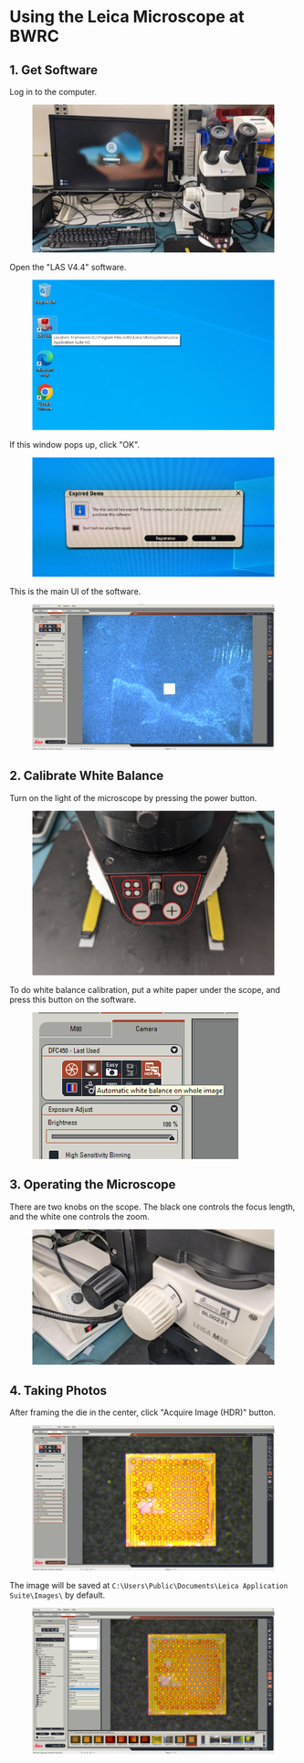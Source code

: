 # Using the Leica Microscope at BWRC

## 1. Get Software

Log in to the computer.

<figure><img src="../.gitbook/assets/image (6) (1).png" alt=""><figcaption></figcaption></figure>

Open the "LAS V4.4" software.

<figure><img src="../.gitbook/assets/image (3) (1) (7).png" alt=""><figcaption></figcaption></figure>

If this window pops up, click "OK".

<figure><img src="../.gitbook/assets/image (12) (1).png" alt=""><figcaption></figcaption></figure>



This is the main UI of the software.

<figure><img src="../.gitbook/assets/image (1) (2).png" alt=""><figcaption></figcaption></figure>



## 2. Calibrate White Balance

Turn on the light of the microscope by pressing the power button.

<figure><img src="../.gitbook/assets/image (5) (3).png" alt=""><figcaption></figcaption></figure>



To do white balance calibration, put a white paper under the scope, and press this button on the software.

<figure><img src="../.gitbook/assets/image (2) (2) (5).png" alt=""><figcaption></figcaption></figure>



## 3. Operating the Microscope

There are two knobs on the scope. The black one controls the focus length, and the white one controls the zoom.

<figure><img src="../.gitbook/assets/image (15) (3).png" alt=""><figcaption></figcaption></figure>



## 4. Taking Photos

After framing the die in the center, click "Acquire Image (HDR)" button.

<figure><img src="../.gitbook/assets/image (3) (4).png" alt=""><figcaption></figcaption></figure>

The image will be saved at `C:\Users\Public\Documents\Leica Application Suite\Images\` by default.

<figure><img src="../.gitbook/assets/image (4) (1) (1).png" alt=""><figcaption></figcaption></figure>

